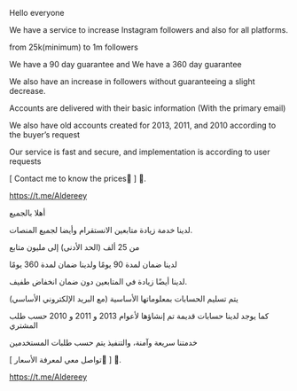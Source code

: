 Hello everyone

We have a service to increase Instagram followers and also for all platforms.

from 25k(minimum) to 1m followers

We have a 90 day guarantee and We have a 360 day guarantee

We also have an increase in followers without guaranteeing a slight decrease.

Accounts are delivered with their basic information
(With the primary email)

We also have old accounts created for 2013, 2011, and 2010 according to the buyer’s request

Our service is fast and secure, and implementation is according to user requests

[ Contact me to know the prices🤝 ] 🌟.

https://t.me/Aldereey


أهلا بالجميع

لدينا خدمة زيادة متابعين الانستقرام وأيضا لجميع المنصات.

من 25 ألف (الحد الأدنى) إلى مليون متابع

لدينا ضمان لمدة 90 يومًا ولدينا ضمان لمدة 360 يومًا

لدينا أيضًا زيادة في المتابعين دون ضمان انخفاض طفيف.

يتم تسليم الحسابات بمعلوماتها الأساسية
(مع البريد الإلكتروني الأساسي)

كما يوجد لدينا حسابات قديمة تم إنشاؤها لأعوام 2013 و 2011 و 2010 حسب طلب المشتري

خدمتنا سريعة وآمنة، والتنفيذ يتم حسب طلبات المستخدمين

[ تواصل معي لمعرفة الأسعار🤝 ] 🌟.

https://t.me/Aldereey
